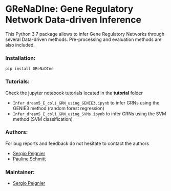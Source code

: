 # GReNaDIne: Gene Regulatory Network Data-driven Inference

This Python 3.7 package allows to infer Gene Regulatory Networks through several
Data-driven methods. Pre-processing and evaluation methods are also included.

### Installation:

`pip install GReNaDIne`

### Tutorials:

Check the jupyter notebook tutorials located in the __tutorial__ folder
+ `Infer_dream5_E_coli_GRN_using_GENIE3.ipynb` to infer GRNs using the GENIE3 method (random forest regression)
+ `Infer_dream5_E_coli_GRN_using_SVMs.ipynb` to infer GRNs using the SVM method (SVM classification)

### Authors:

For bug reports and feedback do not hesitate to contact the authors

+ [Sergio Peignier](sergio.peignier@insa-lyon.fr)
+ [Pauline Schmitt](pauline.schmitt@insa-lyon.fr)

### Maintainer:

+ [Sergio Peignier](sergio.peignier@insa-lyon.fr)

